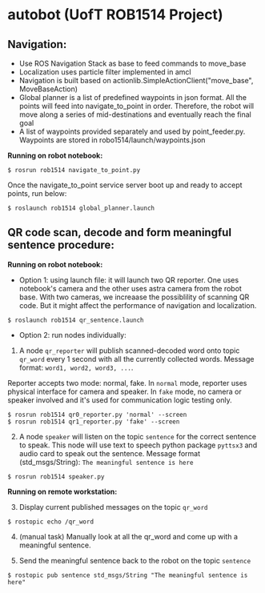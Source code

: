 autobot (UofT ROB1514 Project)
============

## Navigation:

- Use ROS Navigation Stack as base to feed commands to move_base
- Localization uses particle filter implemented in amcl
- Navigation is built based on actionlib.SimpleActionClient("move_base", MoveBaseAction)
- Global planner is a list of predefined waypoints in json format. All the points will feed into navigate_to_point in order. Therefore, the robot will move along a series of mid-destinations and eventually reach the final goal
- A list of waypoints provided separately and used by point_feeder.py. Waypoints are stored in robo1514/launch/waypoints.json

**Running on robot notebook:**

```
$ rosrun rob1514 navigate_to_point.py
```

Once the navigate_to_point service server boot up and ready to accept points, run below:

```
$ roslaunch rob1514 global_planner.launch
```



## QR code scan, decode and form meaningful sentence procedure:

**Running on robot notebook:**
- Option 1: using launch file: it will launch two QR reporter. One uses notebook's camera and the other uses astra camera from the robot base. With two cameras, we increaase the possiblility of scanning QR code. But it might affect the performance of navigation and localization. 

```
$ roslaunch rob1514 qr_sentence.launch
```

- Option 2: run nodes individually:

1. A node `qr_reporter` will publish scanned-decoded word onto topic `qr_word` every 1 second with all the currently collected words. Message format: `word1, word2, word3, ...`. 

Reporter accepts two mode: normal, fake. In `normal` mode, reporter uses physical interface for camera and speaker. In `fake` mode, no camera or speaker involved and it's used for communication logic testing only.

```
$ rosrun rob1514 qr0_reporter.py 'normal' --screen
$ rosrun rob1514 qr1_reporter.py 'fake' --screen
```


2. A node `speaker` will listen on the topic `sentence` for the correct sentence to speak. This node will use text to speech python package `pyttsx3` and audio card to speak out the sentence. Message format (std_msgs/String): `The meaningful sentence is here`

```
$ rosrun rob1514 speaker.py
```


**Running on remote workstation:**

3. Display current published messages on the topic `qr_word`

```
$ rostopic echo /qr_word
```


4. (manual task) Manually look at all the qr_word and come up with a meaningful sentence.



5. Send the meaningful sentence back to the robot on the topic `sentence`
```
$ rostopic pub sentence std_msgs/String "The meaningful sentence is here"
```
